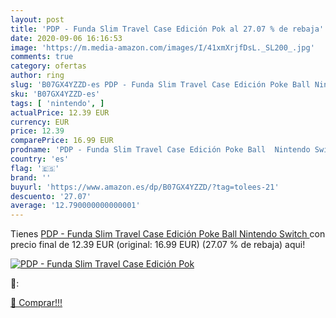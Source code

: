 ```yaml
---
layout: post
title: 'PDP - Funda Slim Travel Case Edición Pok al 27.07 % de rebaja'
date: 2020-09-06 16:16:53
image: 'https://m.media-amazon.com/images/I/41xmXrjfDsL._SL200_.jpg'
comments: true
category: ofertas
author: ring
slug: 'B07GX4YZZD-es PDP - Funda Slim Travel Case Edición Poke Ball Nintendo...'
sku: 'B07GX4YZZD-es'
tags: [ 'nintendo', ]
actualPrice: 12.39 EUR
currency: EUR
price: 12.39
comparePrice: 16.99 EUR
prodname: 'PDP - Funda Slim Travel Case Edición Poke Ball  Nintendo Switch '
country: 'es'
flag: '🇪🇸'
brand: ''
buyurl: 'https://www.amazon.es/dp/B07GX4YZZD/?tag=tolees-21'
descuento: '27.07'
average: '12.790000000000001'
---
```


Tienes [PDP - Funda Slim Travel Case Edición Poke Ball  Nintendo Switch ](https://www.amazon.es/dp/B07GX4YZZD/?tag=tolees-21) con precio final de  12.39 EUR (original: 16.99 EUR) (27.07 %  de rebaja) aqui!

[![PDP - Funda Slim Travel Case Edición Pok](https://m.media-amazon.com/images/I/41xmXrjfDsL._SL200_.jpg)](https://www.amazon.es/dp/B07GX4YZZD/?tag=tolees-21)

🔎:


[🛒 Comprar!!!](https://www.amazon.es/dp/B07GX4YZZD/?tag=tolees-21)

